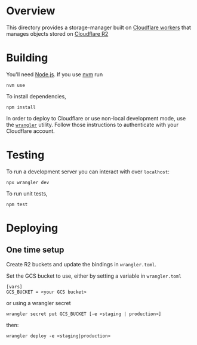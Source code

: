 # Overview

This directory provides a storage-manager built on [Cloudflare workers](https://developers.cloudflare.com/workers/) that manages objects stored on [Cloudflare R2](https://developers.cloudflare.com/r2/)

# Building
You'll need [Node.js](https://nodejs.org/). If you use [nvm](https://github.com/creationix/nvm) run
```
nvm use
```

To install dependencies,
```
npm install
```

In order to deploy to Cloudflare or use non-local development mode, use the [`wrangler`](https://developers.cloudflare.com/workers/wrangler/install-and-update/) utility. Follow those instructions to authenticate with your Cloudflare account.

# Testing

To run a development server you can interact with over `localhost`:
```
npx wrangler dev
```

To run unit tests,
```
npm test
```

# Deploying

## One time setup
Create R2 buckets and update the bindings in `wrangler.toml`.

Set the GCS bucket to use, either by setting a variable in `wrangler.toml`
```
[vars]
GCS_BUCKET = <your GCS bucket>
```
or using a wrangler secret
```
wrangler secret put GCS_BUCKET [-e <staging | production>]
```

then:
```
wrangler deploy -e <staging|production>
```
